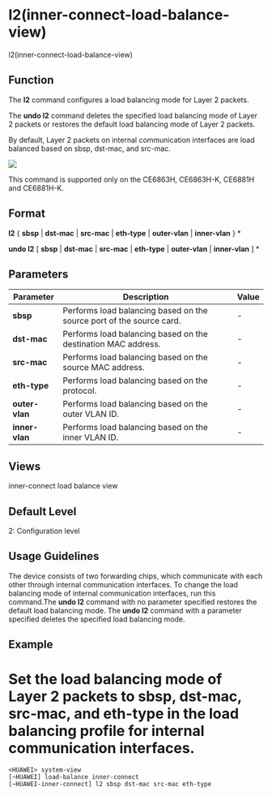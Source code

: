 l2(inner-connect-load-balance-view)
===================================

l2(inner-connect-load-balance-view)

Function
--------



The **l2** command configures a load balancing mode for Layer 2 packets.

The **undo l2** command deletes the specified load balancing mode of Layer 2 packets or restores the default load balancing mode of Layer 2 packets.



By default, Layer 2 packets on internal communication interfaces are load balanced based on sbsp, dst-mac, and src-mac.

![](../public_sys-resources/note_3.0-en-us.png) 

This command is supported only on the CE6863H, CE6863H-K, CE6881H and CE6881H-K.



Format
------

**l2** { **sbsp** | **dst-mac** | **src-mac** | **eth-type** | **outer-vlan** | **inner-vlan** } \*

**undo l2** [ **sbsp** | **dst-mac** | **src-mac** | **eth-type** | **outer-vlan** | **inner-vlan** ] \*


Parameters
----------

| Parameter | Description | Value |
| --- | --- | --- |
| **sbsp** | Performs load balancing based on the source port of the source card. | - |
| **dst-mac** | Performs load balancing based on the destination MAC address. | - |
| **src-mac** | Performs load balancing based on the source MAC address. | - |
| **eth-type** | Performs load balancing based on the protocol. | - |
| **outer-vlan** | Performs load balancing based on the outer VLAN ID. | - |
| **inner-vlan** | Performs load balancing based on the inner VLAN ID. | - |



Views
-----

inner-connect load balance view


Default Level
-------------

2: Configuration level


Usage Guidelines
----------------

The device consists of two forwarding chips, which communicate with each other through internal communication interfaces. To change the load balancing mode of internal communication interfaces, run this command.The **undo l2** command with no parameter specified restores the default load balancing mode. The **undo l2** command with a parameter specified deletes the specified load balancing mode.


Example
-------

# Set the load balancing mode of Layer 2 packets to sbsp, dst-mac, src-mac, and eth-type in the load balancing profile for internal communication interfaces.
```
<HUAWEI> system-view
[~HUAWEI] load-balance inner-connect
[~HUAWEI-inner-connect] l2 sbsp dst-mac src-mac eth-type

```